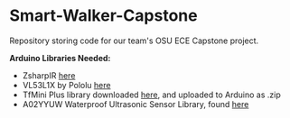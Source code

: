 # Smart-Walker-Capstone
Repository storing code for our team's OSU ECE Capstone project.

**Arduino Libraries Needed:**
- ZsharpIR [here](https://github.com/zoubworldArduino/ZSharpIR)
- VL53L1X by Pololu [here](https://github.com/pololu/vl53l1x-arduino)
- TfMini Plus library downloaded [here](https://github.com/budryerson/TFMini-Plus), and uploaded to Arduino as .zip
- A02YYUW Waterproof Ultrasonic Sensor Library, found [here](https://github.com/pportelaf/DistanceSensor_A02YYUW)
